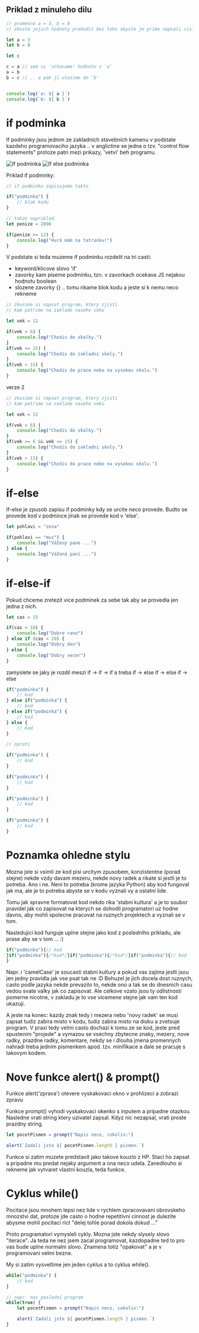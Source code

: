 ## Priklad z minuleho dilu
```javascript
// promenna a = 3, b = 8
// zkuste jejich hodnoty prohodit bez toho abyste je primo napsali cislo

let a = 3
let b = 8

let c

c = a // sem si 'schovame' hodnotu z 'a'
a = b
b = c // .. a pak ji ulozime do 'b'


console.log(`a: ${ a }`)
console.log(`b: ${ b }`)
```


# if podminka
If podminky jsou jednim ze zakladnich stavebnich kamenu v podstate kazdeho programovaciho jazyka .. v anglictine se jedna o tzv. "control flow statements" protoze patri mezi prikazy, 'vetvi' beh programu.

![If podminka](https://www.happyprogrammingguide.com/wp-content/uploads/2018/09/python-if-statements.jpg)
![If else podminka](https://images.slideplayer.com/16/4996476/slides/slide_3.jpg)


Priklad if podminky:

```javascript
// if podminku zapisujeme takto

if("podminka") {
    // blok kodu
}

// takze napriklad
let penize = 2000

if(penize >= 12) {
    console.log("Hurá mám na tatranku!")
}
```


V podstate si teda muzeme if podminku rozdelit na tri casti:
- keyword/klicove slovo 'if'
- zavorky kam piseme podminku, tzn. v zavorkach ocekava JS nejakou hodnotu boolean
- slozene zavorky {} .. tomu rikame blok kodu a jeste si k nemu neco rekneme


```javascript
// zkusime si napsat program, ktery zjisti 
// kam patrime na zaklade naseho veku

let vek = 12

if(vek < 6) {
    console.log("Chodis do skolky.")
}
if(vek <= 15) {
    console.log("Chodis do zakladni skoly.")
}
if(vek > 15) {
    console.log("Chodis do prace nebo na vysokou skolu.")
}
```

verze 2
```javascript
// zkusime si napsat program, ktery zjisti 
// kam patrime na zaklade naseho veku

let vek = 12

if(vek < 6) {
    console.log("Chodis do skolky.")
}
if(vek >= 6 && vek <= 15) {
    console.log("Chodis do zakladni skoly.")
}
if(vek > 15) {
    console.log("Chodis do prace nebo na vysokou skolu.")
}
```

# if-else
If-else je zpusob zapisu if podminky kdy se urcite neco provede. Budto se provede kod v podmince jinak se provede kod v 'else'.

```javascript
let pohlavi = "zena"

if(pohlavi == "muz") {
    console.log("Vážený pane ...")
} else {
    console.log("Vážená paní ...")
}
```

# if-else-if
Pokud chceme zretezit vice podminek za sebe tak aby se provedla jen jedna z nich.

```javascript
let cas = 15

if(cas < 10) {
    console.log("Dobre rano")
} else if (cas < 20) {
    console.log("Dobry den")
} else {
    console.log("Dobry vecer")
}
```


zamyslete se jaky je rozdil meszi if -> if -> if a treba if -> else if -> else if -> else

```javascript
if("podminka") {
    // kod
} else if("podminka") {
    // kod
} else if("podminka") {
    // kod
} else {
    // kod
}

// oproti

if("podminka") {
    // kod
}

if("podminka") {
    // kod
}

if("podminka") {
    // kod
} 

if("podminka") {
    // kod
} 
```

# Poznamka ohledne stylu
Mozna jste si vsimli ze kod pisi urcitym zpusobem, konzistentne (porad stejne) nekde vzdy davam mezeru, nekde novy radek a rikate si jestli je to potreba. Ano i ne. Neni to potreba (krome jazyka Python) aby kod fungoval jak ma, ale je to potreba abyste se v kodu vyznali vy a ostatni lide. 

Tomu jak spravne formatovat kod nekdo rika 'stabni kultura' a je to soubor pravidel jak co zapisovat na kterych se dohodli programatori uz hodne davno, aby mohli spolecne pracovat na ruznych projektech a vyznali se v tom.

Nasledujici kod funguje uplne stejne jako kod z posledniho prikladu,
ale prase aby se v tom ... :)

```javascript
if("podminka"){// kod
}if("podminka"){/*kod*/}if("podminka"){/*kod*/}if("podminka"){// kod
} 
```

Napr. i 'camelCase' je soucasti stabni kultury a pokud vas zajima jestli jsou jen jedny pravidla jak vse psat tak ne :D
Bohuzel je jich docela dost ruznych, casto podle jazyka nekde prevazilo to, nekde ono a tak se do dnesnich casu vedou svate valky jak co zapisovat. Ale celkove vzato jsou ty odlistnosti pomerne nicotne, v zakladu je to vse vicemene stejne jak vam ten kod ukazuji.

A jeste na konec: kazdy znak tedy i mezera nebo 'novy radek' se musi zapsat tudiz zabira misto v kodu, tudiz zabira misto na disku a zvetsuje program. V praxi tedy velmi casto dochazi k tomu ze se kod, jeste pred spustenim "projede" a vymazou se vsechny zbytecne znaky, mezery, nove radky, prazdne radky, komentare, nekdy se i dlouha jmena promennych nahradi treba jednim pismenkem apod. tzv. minifikace a dale se pracuje s takovym kodem.


# Nove funkce alert() & prompt()

Funkce alert('zprava')
otevere vyskakovaci okno v prohlizeci a zobrazi zpravu

Funkce prompt()
vyhodi vyskakovaci okenko s inputem a pripadne otazkou.
Nasledne vrati string ktery uzivatel zapsal. Kdyz nic nezapsal,
vrati proste prazdny string.

```javascript
let pocetPismen = prompt("Napis neco, cokoliv:")

alert(`Zadali jste ${ pocetPismen.length } pismen.`)
```

Funkce si zatim muzete predstavit jako takove kouzlo z HP.
Staci ho zapsat a pripadne mu predat nejaky argument a ona neco udela. 
Zanedlouho si rekneme jak vytvaret vlastni kouzla, teda funkce.


# Cyklus while()
Pocitace jsou mnohem lepsi nez lide v rychlem zpracovavani obrovskeho mnozstvi dat, protoze jde casto o hodne repetitivni cinnost je dulezite abysme mohli pocitaci rict "delej tohle porad dokola dokud ..."

Proto programatori vymysleli cykly. Mozna jste nekdy slysely slovo "iterace". Ja teda ne nez jsem zacal programovat, kazdopadne ted to pro vas bude uplne normalni slovo. Znamena totiz "opakovat" a je v programovani velmi bezne.

My si zatim vysvetlime jen jeden cyklus a to cyklus while().

```js
while("podminka") {
    // kod
}

// napr. nas posledni program
while(true) {
    let pocetPismen = prompt("Napis neco, cokoliv:")

    alert(`Zadali jste ${ pocetPismen.length } pismen.`)
}
```
